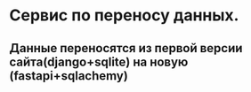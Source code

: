 # Сервис по переносу данных.
## Данные переносятся из первой версии сайта(django+sqlite) на новую (fastapi+sqlachemy)